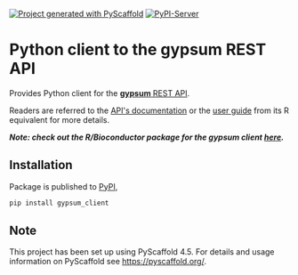 <!-- These are examples of badges you might want to add to your README:
     please update the URLs accordingly

[![Built Status](https://api.cirrus-ci.com/github/<USER>/gypsum-client.svg?branch=main)](https://cirrus-ci.com/github/<USER>/gypsum-client)
[![ReadTheDocs](https://readthedocs.org/projects/gypsum-client/badge/?version=latest)](https://gypsum-client.readthedocs.io/en/stable/)
[![Coveralls](https://img.shields.io/coveralls/github/<USER>/gypsum-client/main.svg)](https://coveralls.io/r/<USER>/gypsum-client)

[![Conda-Forge](https://img.shields.io/conda/vn/conda-forge/gypsum-client.svg)](https://anaconda.org/conda-forge/gypsum-client)

[![Twitter](https://img.shields.io/twitter/url/http/shields.io.svg?style=social&label=Twitter)](https://twitter.com/gypsum-client)
-->

[![Project generated with PyScaffold](https://img.shields.io/badge/-PyScaffold-005CA0?logo=pyscaffold)](https://pyscaffold.org/)
[![PyPI-Server](https://img.shields.io/pypi/v/gypsum-client.svg)](https://pypi.org/project/gypsum-client/)

# Python client to the gypsum REST API


Provides Python client for the [**gypsum** REST API](https://github.com/ArtifactDB/gypsum-worker).

Readers are referred to the [API's documentation](https://gypsum-test.aaron-lun.workers.dev) or the [user guide](https://bioconductor.org/packages/devel/bioc/vignettes/gypsum/inst/doc/userguide.html) from its R equivalent for more details.

***Note: check out the R/Bioconductor package for the gypsum client [here](https://github.com/ArtifactDB/gypsum-R).***

## Installation

Package is published to [PyPI](https://pypi.org/project/gypsum-client/),

```sh
pip install gypsum_client
```

<!-- pyscaffold-notes -->

## Note

This project has been set up using PyScaffold 4.5. For details and usage
information on PyScaffold see https://pyscaffold.org/.
